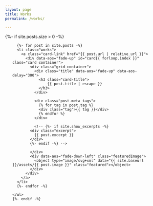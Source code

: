 ```yaml
---
layout: page
title: Works
permalink: /works/

---
```


<div id="workSection">
    {%- if site.posts.size > 0 -%}
    <ul class="post-list">

      {%- for post in site.posts -%}
      <li class="works">
        <a class="card-link" href="{{ post.url | relative_url }}">
          <div data-aos="fade-up" id="card{{ forloop.index }}" class="card container">
            <div class="grid-container">
              <div class="title" data-aos="fade-up" data-aos-delay="300">
                <h3 class="card-title">
                    {{ post.title | escape }}
                </h3>
              </div>

              <div class="post-meta tags">
                {% for tag in post.tag %}
                <div class="tag">{{ tag }}</div>
                {% endfor %}
              </div>

              <!-- {%- if site.show_excerpts -%}
            <div class="excerpt">
              {{ post.excerpt }}
            </div>
            {%- endif -%} -->

            </div>
            <div data-aos="fade-down-left" class="featuredImage">
              <object type="image/svg+xml" data="{{ site.baseurl }}/assets/{{ post.image }}" class="featured"></object>
            </div>
          </div>
        </a>
      </li>
      {%- endfor -%}

    </ul>
    {%- endif -%}
  </div>